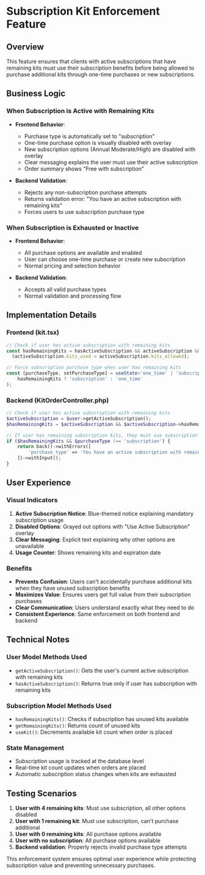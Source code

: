 # Subscription Kit Enforcement Feature

## Overview
This feature ensures that clients with active subscriptions that have remaining kits must use their subscription benefits before being allowed to purchase additional kits through one-time purchases or new subscriptions.

## Business Logic

### When Subscription is Active with Remaining Kits
- **Frontend Behavior**:
  - Purchase type is automatically set to "subscription"
  - One-time purchase option is visually disabled with overlay
  - New subscription options (Annual Moderate/High) are disabled with overlay
  - Clear messaging explains the user must use their active subscription
  - Order summary shows "Free with subscription"

- **Backend Validation**:
  - Rejects any non-subscription purchase attempts
  - Returns validation error: "You have an active subscription with remaining kits"
  - Forces users to use subscription purchase type

### When Subscription is Exhausted or Inactive
- **Frontend Behavior**:
  - All purchase options are available and enabled
  - User can choose one-time purchase or create new subscription
  - Normal pricing and selection behavior

- **Backend Validation**:
  - Accepts all valid purchase types
  - Normal validation and processing flow

## Implementation Details

### Frontend (kit.tsx)
```typescript
// Check if user has active subscription with remaining kits
const hasRemainingKits = hasActiveSubscription && activeSubscription && 
  (activeSubscription.kits_used < activeSubscription.kits_allowed);

// Force subscription purchase type when user has remaining kits
const [purchaseType, setPurchaseType] = useState<'one_time' | 'subscription'>(
    hasRemainingKits ? 'subscription' : 'one_time'
);
```

### Backend (KitOrderController.php)
```php
// Check if user has active subscription with remaining kits
$activeSubscription = $user->getActiveSubscription();
$hasRemainingKits = $activeSubscription && $activeSubscription->hasRemainingKits();

// If user has remaining subscription kits, they must use subscription purchase type
if ($hasRemainingKits && $purchaseType !== 'subscription') {
    return back()->withErrors([
        'purchase_type' => 'You have an active subscription with remaining kits. You must use your subscription before purchasing additional kits.'
    ])->withInput();
}
```

## User Experience

### Visual Indicators
1. **Active Subscription Notice**: Blue-themed notice explaining mandatory subscription usage
2. **Disabled Options**: Grayed out options with "Use Active Subscription" overlay
3. **Clear Messaging**: Explicit text explaining why other options are unavailable
4. **Usage Counter**: Shows remaining kits and expiration date

### Benefits
- **Prevents Confusion**: Users can't accidentally purchase additional kits when they have unused subscription benefits
- **Maximizes Value**: Ensures users get full value from their subscription purchases
- **Clear Communication**: Users understand exactly what they need to do
- **Consistent Experience**: Same enforcement on both frontend and backend

## Technical Notes

### User Model Methods Used
- `getActiveSubscription()`: Gets the user's current active subscription with remaining kits
- `hasActiveSubscription()`: Returns true only if user has subscription with remaining kits

### Subscription Model Methods Used
- `hasRemainingKits()`: Checks if subscription has unused kits available
- `getRemainingKits()`: Returns count of unused kits
- `useKit()`: Decrements available kit count when order is placed

### State Management
- Subscription usage is tracked at the database level
- Real-time kit count updates when orders are placed
- Automatic subscription status changes when kits are exhausted

## Testing Scenarios

1. **User with 4 remaining kits**: Must use subscription, all other options disabled
2. **User with 1 remaining kit**: Must use subscription, can't purchase additional
3. **User with 0 remaining kits**: All purchase options available
4. **User with no subscription**: All purchase options available
5. **Backend validation**: Properly rejects invalid purchase type attempts

This enforcement system ensures optimal user experience while protecting subscription value and preventing unnecessary purchases.